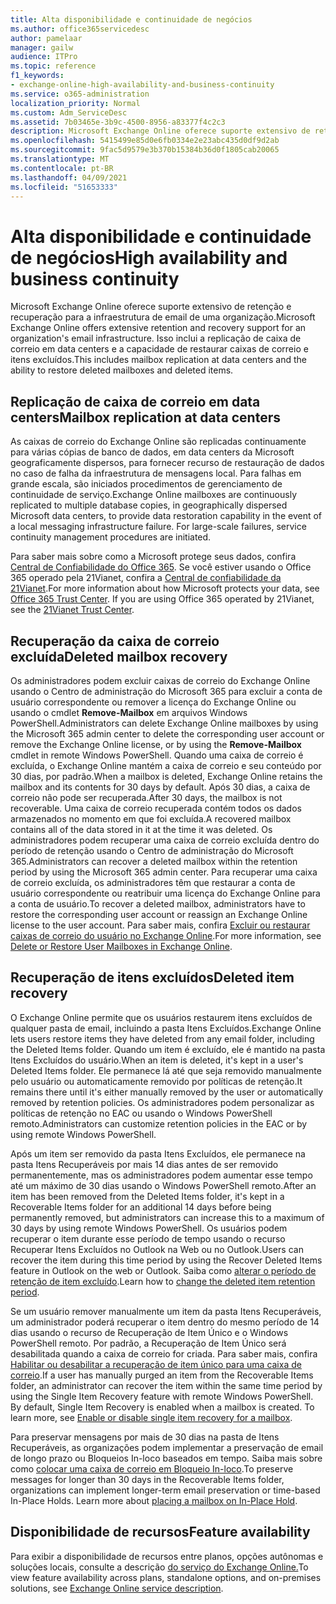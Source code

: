 ```yaml
---
title: Alta disponibilidade e continuidade de negócios
ms.author: office365servicedesc
author: pamelaar
manager: gailw
audience: ITPro
ms.topic: reference
f1_keywords:
- exchange-online-high-availability-and-business-continuity
ms.service: o365-administration
localization_priority: Normal
ms.custom: Adm_ServiceDesc
ms.assetid: 7b03465e-3b9c-4500-8956-a83377f4c2c3
description: Microsoft Exchange Online oferece suporte extensivo de retenção e recuperação para a infraestrutura de email de uma organização. Isso inclui a replicação de caixa de correio em data centers e a capacidade de restaurar caixas de correio e itens excluídos.
ms.openlocfilehash: 5415499e85d0e6fb0334e2e23abc435d0df9d2ab
ms.sourcegitcommit: 9fac5d9579e3b370b15384b36d0f1805cab20065
ms.translationtype: MT
ms.contentlocale: pt-BR
ms.lasthandoff: 04/09/2021
ms.locfileid: "51653333"
---
```

# <a name="high-availability-and-business-continuity"></a><span data-ttu-id="9dcd5-104">Alta disponibilidade e continuidade de negócios</span><span class="sxs-lookup"><span data-stu-id="9dcd5-104">High availability and business continuity</span></span>

<span data-ttu-id="9dcd5-105">Microsoft Exchange Online oferece suporte extensivo de retenção e recuperação para a infraestrutura de email de uma organização.</span><span class="sxs-lookup"><span data-stu-id="9dcd5-105">Microsoft Exchange Online offers extensive retention and recovery support for an organization's email infrastructure.</span></span> <span data-ttu-id="9dcd5-106">Isso inclui a replicação de caixa de correio em data centers e a capacidade de restaurar caixas de correio e itens excluídos.</span><span class="sxs-lookup"><span data-stu-id="9dcd5-106">This includes mailbox replication at data centers and the ability to restore deleted mailboxes and deleted items.</span></span>
  
## <a name="mailbox-replication-at-data-centers"></a><span data-ttu-id="9dcd5-107">Replicação de caixa de correio em data centers</span><span class="sxs-lookup"><span data-stu-id="9dcd5-107">Mailbox replication at data centers</span></span>

<span data-ttu-id="9dcd5-p103">As caixas de correio do Exchange Online são replicadas continuamente para várias cópias de banco de dados, em data centers da Microsoft geograficamente dispersos, para fornecer recurso de restauração de dados no caso de falha da infraestrutura de mensagens local. Para falhas em grande escala, são iniciados procedimentos de gerenciamento de continuidade de serviço.</span><span class="sxs-lookup"><span data-stu-id="9dcd5-p103">Exchange Online mailboxes are continuously replicated to multiple database copies, in geographically dispersed Microsoft data centers, to provide data restoration capability in the event of a local messaging infrastructure failure. For large-scale failures, service continuity management procedures are initiated.</span></span>
  
<span data-ttu-id="9dcd5-p104">Para saber mais sobre como a Microsoft protege seus dados, confira [Central de Confiabilidade do Office 365](https://go.microsoft.com/fwlink/p/?LinkId=299135). Se você estiver usando o Office 365 operado pela 21Vianet, confira a [Central de confiabilidade da 21Vianet](https://www.21vbluecloud.com/office365/trustcenter/onlineservices.mdl).</span><span class="sxs-lookup"><span data-stu-id="9dcd5-p104">For more information about how Microsoft protects your data, see [Office 365 Trust Center](https://go.microsoft.com/fwlink/p/?LinkId=299135). If you are using Office 365 operated by 21Vianet, see the [21Vianet Trust Center](https://www.21vbluecloud.com/office365/trustcenter/onlineservices.mdl).</span></span>
  
## <a name="deleted-mailbox-recovery"></a><span data-ttu-id="9dcd5-112">Recuperação da caixa de correio excluída</span><span class="sxs-lookup"><span data-stu-id="9dcd5-112">Deleted mailbox recovery</span></span>

<span data-ttu-id="9dcd5-113">Os administradores podem excluir caixas de correio do Exchange Online usando o Centro de administração do Microsoft 365 para excluir a conta de usuário correspondente ou remover a licença do Exchange Online ou usando o cmdlet **Remove-Mailbox** em arquivos Windows PowerShell.</span><span class="sxs-lookup"><span data-stu-id="9dcd5-113">Administrators can delete Exchange Online mailboxes by using the Microsoft 365 admin center to delete the corresponding user account or remove the Exchange Online license, or by using the **Remove-Mailbox** cmdlet in remote Windows PowerShell.</span></span> <span data-ttu-id="9dcd5-114">Quando uma caixa de correio é excluída, o Exchange Online mantém a caixa de correio e seu conteúdo por 30 dias, por padrão.</span><span class="sxs-lookup"><span data-stu-id="9dcd5-114">When a mailbox is deleted, Exchange Online retains the mailbox and its contents for 30 days by default.</span></span> <span data-ttu-id="9dcd5-115">Após 30 dias, a caixa de correio não pode ser recuperada.</span><span class="sxs-lookup"><span data-stu-id="9dcd5-115">After 30 days, the mailbox is not recoverable.</span></span> <span data-ttu-id="9dcd5-116">Uma caixa de correio recuperada contém todos os dados armazenados no momento em que foi excluída.</span><span class="sxs-lookup"><span data-stu-id="9dcd5-116">A recovered mailbox contains all of the data stored in it at the time it was deleted.</span></span> <span data-ttu-id="9dcd5-117">Os administradores podem recuperar uma caixa de correio excluída dentro do período de retenção usando o Centro de administração do Microsoft 365.</span><span class="sxs-lookup"><span data-stu-id="9dcd5-117">Administrators can recover a deleted mailbox within the retention period by using the Microsoft 365 admin center.</span></span> <span data-ttu-id="9dcd5-118">Para recuperar uma caixa de correio excluída, os administradores têm que restaurar a conta de usuário correspondente ou reatribuir uma licença do Exchange Online para a conta de usuário.</span><span class="sxs-lookup"><span data-stu-id="9dcd5-118">To recover a deleted mailbox, administrators have to restore the corresponding user account or reassign an Exchange Online license to the user account.</span></span> <span data-ttu-id="9dcd5-119">Para saber mais, confira [Excluir ou restaurar caixas de correio do usuário no Exchange Online](/exchange/recipients-in-exchange-online/delete-or-restore-mailboxes).</span><span class="sxs-lookup"><span data-stu-id="9dcd5-119">For more information, see [Delete or Restore User Mailboxes in Exchange Online](/exchange/recipients-in-exchange-online/delete-or-restore-mailboxes).</span></span>
  
## <a name="deleted-item-recovery"></a><span data-ttu-id="9dcd5-120">Recuperação de itens excluídos</span><span class="sxs-lookup"><span data-stu-id="9dcd5-120">Deleted item recovery</span></span>

<span data-ttu-id="9dcd5-121">O Exchange Online permite que os usuários restaurem itens excluídos de qualquer pasta de email, incluindo a pasta Itens Excluídos.</span><span class="sxs-lookup"><span data-stu-id="9dcd5-121">Exchange Online lets users restore items they have deleted from any email folder, including the Deleted Items folder.</span></span> <span data-ttu-id="9dcd5-122">Quando um item é excluído, ele é mantido na pasta Itens Excluídos do usuário.</span><span class="sxs-lookup"><span data-stu-id="9dcd5-122">When an item is deleted, it's kept in a user's Deleted Items folder.</span></span> <span data-ttu-id="9dcd5-123">Ele permanece lá até que seja removido manualmente pelo usuário ou automaticamente removido por políticas de retenção.</span><span class="sxs-lookup"><span data-stu-id="9dcd5-123">It remains there until it's either manually removed by the user or automatically removed by retention policies.</span></span> <span data-ttu-id="9dcd5-124">Os administradores podem personalizar as políticas de retenção no EAC ou usando o Windows PowerShell remoto.</span><span class="sxs-lookup"><span data-stu-id="9dcd5-124">Administrators can customize retention policies in the EAC or by using remote Windows PowerShell.</span></span>
  
<span data-ttu-id="9dcd5-125">Após um item ser removido da pasta Itens Excluídos, ele permanece na pasta Itens Recuperáveis por mais 14 dias antes de ser removido permanentemente, mas os administradores podem aumentar esse tempo até um máximo de 30 dias usando o Windows PowerShell remoto.</span><span class="sxs-lookup"><span data-stu-id="9dcd5-125">After an item has been removed from the Deleted Items folder, it's kept in a Recoverable Items folder for an additional 14 days before being permanently removed, but administrators can increase this to a maximum of 30 days by using remote Windows PowerShell.</span></span> <span data-ttu-id="9dcd5-126">Os usuários podem recuperar o item durante esse período de tempo usando o recurso Recuperar Itens Excluídos no Outlook na Web ou no Outlook.</span><span class="sxs-lookup"><span data-stu-id="9dcd5-126">Users can recover the item during this time period by using the Recover Deleted Items feature in Outlook on the web or Outlook.</span></span> <span data-ttu-id="9dcd5-127">Saiba como [alterar o período de retenção de item excluído](/exchange/recipients-in-exchange-online/manage-user-mailboxes/change-deleted-item-retention).</span><span class="sxs-lookup"><span data-stu-id="9dcd5-127">Learn how to [change the deleted item retention period](/exchange/recipients-in-exchange-online/manage-user-mailboxes/change-deleted-item-retention).</span></span>
  
<span data-ttu-id="9dcd5-p108">Se um usuário remover manualmente um item da pasta Itens Recuperáveis, um administrador poderá recuperar o item dentro do mesmo período de 14 dias usando o recurso de Recuperação de Item Único e o Windows PowerShell remoto. Por padrão, a Recuperação de Item Único será desabilitada quando a caixa de correio for criada. Para saber mais, confira [Habilitar ou desabilitar a recuperação de item único para uma caixa de correio](/exchange/recipients-in-exchange-online/manage-user-mailboxes/enable-or-disable-single-item-recovery).</span><span class="sxs-lookup"><span data-stu-id="9dcd5-p108">If a user has manually purged an item from the Recoverable Items folder, an administrator can recover the item within the same time period by using the Single Item Recovery feature with remote Windows PowerShell. By default, Single Item Recovery is enabled when a mailbox is created. To learn more, see [Enable or disable single item recovery for a mailbox](/exchange/recipients-in-exchange-online/manage-user-mailboxes/enable-or-disable-single-item-recovery).</span></span>
  
<span data-ttu-id="9dcd5-p109">Para preservar mensagens por mais de 30 dias na pasta de Itens Recuperáveis, as organizações podem implementar a preservação de email de longo prazo ou Bloqueios In-loco baseados em tempo. Saiba mais sobre como [colocar uma caixa de correio em Bloqueio In-loco](/exchange/security-and-compliance/in-place-and-litigation-holds).</span><span class="sxs-lookup"><span data-stu-id="9dcd5-p109">To preserve messages for longer than 30 days in the Recoverable Items folder, organizations can implement longer-term email preservation or time-based In-Place Holds. Learn more about [placing a mailbox on In-Place Hold](/exchange/security-and-compliance/in-place-and-litigation-holds).</span></span>
  
## <a name="feature-availability"></a><span data-ttu-id="9dcd5-133">Disponibilidade de recursos</span><span class="sxs-lookup"><span data-stu-id="9dcd5-133">Feature availability</span></span>

<span data-ttu-id="9dcd5-134">Para exibir a disponibilidade de recursos entre planos, opções autônomas e soluções locais, consulte a descrição [do serviço do Exchange Online.](exchange-online-service-description.md)</span><span class="sxs-lookup"><span data-stu-id="9dcd5-134">To view feature availability across plans, standalone options, and on-premises solutions, see [Exchange Online service description](exchange-online-service-description.md).</span></span>
